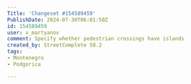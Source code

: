 ```yaml
---
Title: 'Changeset #154589459'
PublishDate: 2024-07-30T06:01:50Z
id: 154589459
user: v_martyanov
comment: Specify whether pedestrian crossings have islands
created_by: StreetComplete 58.2
tags:
- Montenegro
- Podgorica

---
```

